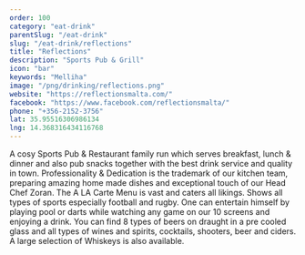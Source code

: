 ```yaml
---
order: 100
category: "eat-drink"
parentSlug: "/eat-drink"
slug: "/eat-drink/reflections"
title: "Reflections"
description: "Sports Pub & Grill"
icon: "bar"
keywords: "Melliha"
image: "/png/drinking/reflections.png"
website: "https://reflectionsmalta.com/"
facebook: "https://www.facebook.com/reflectionsmalta/"
phone: "+356-2152-3756" 
lat: 35.95516306986134
lng: 14.368316434116768
---
```

A cosy Sports Pub & Restaurant family run which serves breakfast, lunch & dinner and also pub snacks together with the best drink service and quality in town. Professionality & Dedication is the trademark of our kitchen team, preparing amazing home made dishes and exceptional touch of our Head Chef Zoran. The A LA Carte Menu is vast and caters all likings. Shows all types of sports especially football and rugby. One can entertain himself by playing pool or darts while watching any game on our 10 screens and enjoying a drink. You can find 8 types of beers on draught in a pre cooled glass and all types of wines and spirits, cocktails, shooters, beer and ciders. A large selection of Whiskeys is also available.